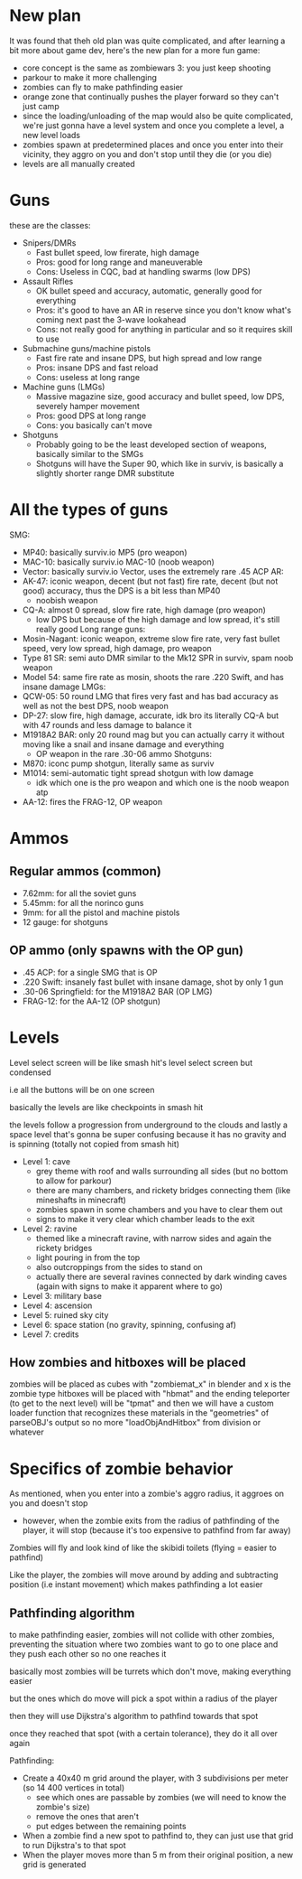 # New plan
It was found that theh old plan was quite complicated, and after learning a bit more about game dev, here's the new plan for a more fun game:
- core concept is the same as zombiewars 3: you just keep shooting
- parkour to make it more challenging
 - zombies can fly to make pathfinding easier
- orange zone that continually pushes the player forward so they can't just camp
 - since the loading/unloading of the map would also be quite complicated, we're just gonna have a level system and once you complete a level, a new level loads
  - zombies spawn at predetermined places and once you enter into their vicinity, they aggro on you and don't stop until they die (or you die)
- levels are all manually created

# Guns
these are the classes:
- Snipers/DMRs
  - Fast bullet speed, low firerate, high damage
  - Pros: good for long range and maneuverable
  - Cons: Useless in CQC, bad at handling swarms (low DPS)
- Assault Rifles
  - OK bullet speed and accuracy, automatic, generally good for everything
  - Pros: it's good to have an AR in reserve since you don't know what's coming next past the 3-wave lookahead
  - Cons: not really good for anything in particular and so it requires skill to use
- Submachine guns/machine pistols
  - Fast fire rate and insane DPS, but high spread and low range
  - Pros: insane DPS and fast reload
  - Cons: useless at long range
- Machine guns (LMGs)
  - Massive magazine size, good accuracy and bullet speed, low DPS, severely hamper movement
  - Pros: good DPS at long range
  - Cons: you basically can't move
- Shotguns
  - Probably going to be the least developed section of weapons, basically similar to the SMGs
  - Shotguns will have the Super 90, which like in surviv, is basically a slightly shorter range DMR substitute


 # All the types of guns
 SMG:
- MP40: basically surviv.io MP5 (pro weapon)
- MAC-10: basically surviv.io MAC-10 (noob weapon)
- Vector: basically surviv.io Vector, uses the extremely rare .45 ACP
AR:
- AK-47: iconic weapon, decent (but not fast) fire rate, decent (but not good) accuracy, thus the DPS is a bit less than MP40
  - noobish weapon
- CQ-A: almost 0 spread, slow fire rate, high damage (pro weapon)
  - low DPS but because of the high damage and low spread, it's still really good
Long range guns:
- Mosin-Nagant: iconic weapon, extreme slow fire rate, very fast bullet speed, very low spread, high damage, pro weapon
- Type 81 SR: semi auto DMR similar to the Mk12 SPR in surviv, spam noob weapon
- Model 54: same fire rate as mosin, shoots the rare .220 Swift, and has insane damage
LMGs:
- QCW-05: 50 round LMG that fires very fast and has bad accuracy as well as not the best DPS, noob weapon
- DP-27: slow fire, high damage, accurate, idk bro its literally CQ-A but with 47 rounds and less damage to balance it
- M1918A2 BAR: only 20 round mag but you can actually carry it without moving like a snail and insane damage and everything
  - OP weapon in the rare .30-06 ammo
Shotguns:
- M870: iconc pump shotgun, literally same as surviv
- M1014: semi-automatic tight spread shotgun with low damage
  - idk which one is the pro weapon and which one is the noob weapon atp
- AA-12: fires the FRAG-12, OP weapon

# Ammos
## Regular ammos (common)
- 7.62mm: for all the soviet guns
- 5.45mm: for all the norinco guns
- 9mm: for all the pistol and machine pistols
- 12 gauge: for shotguns
## OP ammo (only spawns with the OP gun)
- .45 ACP: for a single SMG that is OP
- .220 Swift: insanely fast bullet with insane damage, shot by only 1 gun
- .30-06 Springfield: for the M1918A2 BAR (OP LMG)
- FRAG-12: for the AA-12 (OP shotgun)

# Levels
Level select screen will be like smash hit's level select screen but condensed

i.e all the buttons will be on one screen

basically the levels are like checkpoints in smash hit

the levels follow a progression from underground to the clouds and lastly a space level that's gonna be super confusing because it has no gravity and is spinning (totally not copied from smash hit)

- Level 1: cave
  - grey theme with roof and walls surrounding all sides (but no bottom to allow for parkour)
  - there are many chambers, and rickety bridges connecting them (like mineshafts in minecraft)
  - zombies spawn in some chambers and you have to clear them out
  - signs to make it very clear which chamber leads to the exit
- Level 2: ravine
  - themed like a minecraft ravine, with narrow sides and again the rickety bridges
  - light pouring in from the top
  - also outcroppings from the sides to stand on
  - actually there are several ravines connected by dark winding caves (again with signs to make it apparent where to go)
- Level 3: military base
- Level 4: ascension
- Level 5: ruined sky city
- Level 6: space station (no gravity, spinning, confusing af)
- Level 7: credits

## How zombies and hitboxes will be placed
zombies will be placed as cubes with "zombiemat_x" in blender and x is the zombie type
hitboxes will be placed with "hbmat" and the ending teleporter (to get to the next level) will be "tpmat"
and then we will have a custom loader function that recognizes these materials in the "geometries" of parseOBJ's output
so no more "loadObjAndHitbox" from division or whatever

# Specifics of zombie behavior
As mentioned, when you enter into a zombie's aggro radius, it aggroes on you and doesn't stop
- however, when the zombie exits from the radius of pathfinding of the player, it will stop (because it's too expensive to pathfind from far away)

Zombies will fly and look kind of like the skibidi toilets (flying = easier to pathfind)

Like the player, the zombies will move around by adding and subtracting position (i.e instant movement) which makes pathfinding a lot easier

## Pathfinding algorithm
to make pathfinding easier, zombies will not collide with other zombies, preventing the situation where two zombies want to go to one place and they push each other so no one reaches it

basically most zombies will be turrets which don't move, making everything easier

but the ones which do move will pick a spot within a radius of the player

then they will use Dijkstra's algorithm to pathfind towards that spot

once they reached that spot (with a certain tolerance), they do it all over again

Pathfinding:
- Create a 40x40 m grid around the player, with 3 subdivisions per meter (so 14 400 vertices in total)
    - see which ones are passable by zombies (we will need to know the zombie's size)
    - remove the ones that aren't
    - put edges between the remaining points
- When a zombie find a new spot to pathfind to, they can just use that grid to run Dijkstra's to that spot
- When the player moves more than 5 m from their original position, a new grid is generated